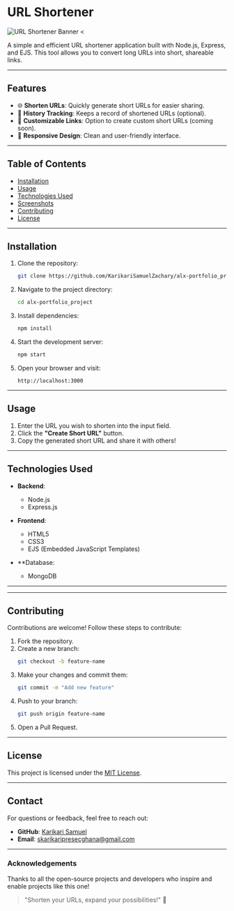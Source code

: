 # URL Shortener

![URL Shortener Banner](https://via.placeholder.com/1200x300?text=URL+Shortener) <

A simple and efficient URL shortener application built with Node.js, Express, and EJS. This tool allows you to convert long URLs into short, shareable links.

---

## Features

- 🌐 **Shorten URLs**: Quickly generate short URLs for easier sharing.
- 📜 **History Tracking**: Keeps a record of shortened URLs (optional).
- 🔗 **Customizable Links**: Option to create custom short URLs (coming soon).
- 🎨 **Responsive Design**: Clean and user-friendly interface.

---

## Table of Contents

- [Installation](#installation)
- [Usage](#usage)
- [Technologies Used](#technologies-used)
- [Screenshots](#screenshots)
- [Contributing](#contributing)
- [License](#license)

---

## Installation

1. Clone the repository:
   ```bash
   git clone https://github.com/KarikariSamuelZachary/alx-portfolio_project.git
   ```

2. Navigate to the project directory:
   ```bash
   cd alx-portfolio_project
   ```

3. Install dependencies:
   ```bash
   npm install
   ```

4. Start the development server:
   ```bash
   npm start
   ```

5. Open your browser and visit:
   ```
   http://localhost:3000
   ```

---

## Usage

1. Enter the URL you wish to shorten into the input field.
2. Click the **"Create Short URL"** button.
3. Copy the generated short URL and share it with others!

---

## Technologies Used

- **Backend**:
  - Node.js
  - Express.js

- **Frontend**:
  - HTML5
  - CSS3
  - EJS (Embedded JavaScript Templates)

- **Database:
  - MongoDB 

---

---

## Contributing

Contributions are welcome! Follow these steps to contribute:

1. Fork the repository.
2. Create a new branch:
   ```bash
   git checkout -b feature-name
   ```
3. Make your changes and commit them:
   ```bash
   git commit -m "Add new feature"
   ```
4. Push to your branch:
   ```bash
   git push origin feature-name
   ```
5. Open a Pull Request.

---

## License

This project is licensed under the [MIT License](LICENSE).

---

## Contact

For questions or feedback, feel free to reach out:

- **GitHub**: [Karikari Samuel](https://github.com/KarikariSamuelZachary)
- **Email**: skarikaripresecghana@gmail.com

---

### Acknowledgements

Thanks to all the open-source projects and developers who inspire and enable projects like this one!

> "Shorten your URLs, expand your possibilities!" 🚀
